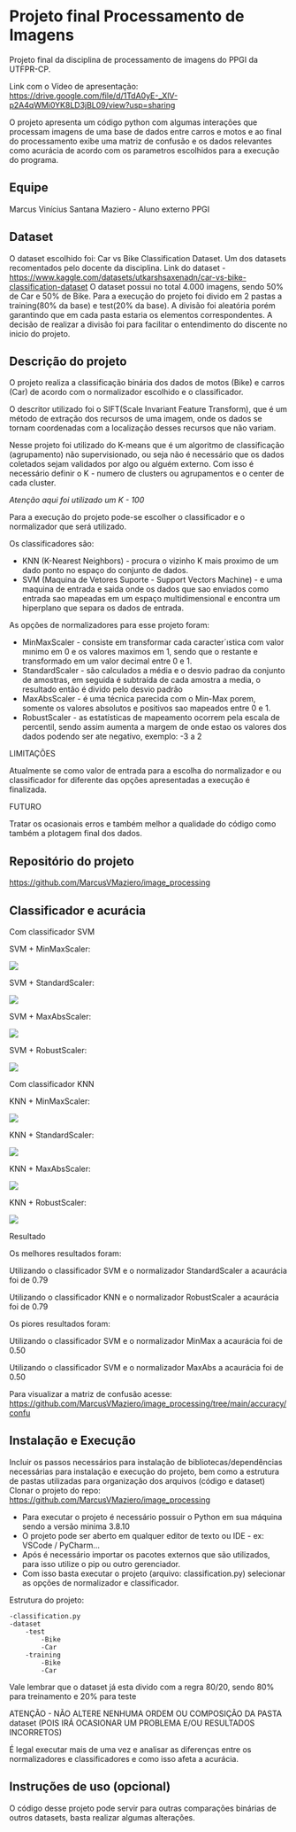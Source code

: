 # Projeto final Processamento de Imagens
Projeto final da disciplina de processamento de imagens do PPGI da UTFPR-CP.

Link com o Vídeo de apresentação: https://drive.google.com/file/d/1TdA0yE-_XlV-p2A4qWMi0YK8LD3jBL09/view?usp=sharing

O projeto apresenta um código python com algumas interações que processam imagens de uma base de dados entre carros e motos e ao final do processamento exibe uma matriz de confusão e os dados relevantes como acurácia de acordo com os parametros escolhidos para a execução do programa.

## Equipe
Marcus Vinícius Santana Maziero - Aluno externo PPGI

## Dataset
O dataset escolhido foi: Car vs Bike Classification Dataset.
Um dos datasets recomentados pelo docente da disciplina.
Link do dataset - https://www.kaggle.com/datasets/utkarshsaxenadn/car-vs-bike-classification-dataset
O dataset possui no total 4.000 imagens, sendo 50% de Car e 50% de Bike.
Para a execução do projeto foi divido em 2 pastas a training(80% da base) e test(20% da base). A divisão foi aleatória porém garantindo que em cada pasta estaria os elementos correspondentes.
A decisão de realizar a divisão foi para facilitar o entendimento do discente no inicio do projeto.
## Descrição do projeto
O projeto realiza a classificação binária dos dados de motos (Bike) e carros (Car) de acordo com o normalizador escolhido e o classificador.

O descritor utilizado foi o SIFT(Scale Invariant Feature Transform), que é um método de extração dos recursos de uma imagem, onde os dados se tornam coordenadas com a localização desses recursos que não variam.

Nesse projeto foi utilizado do K-means que é um algoritmo de classificação (agrupamento) não supervisionado, ou seja não é necessário que os dados coletados sejam validados por algo ou alguém externo. Com isso é necessário definir o K - numero de clusters ou agrupamentos e o center de cada cluster.

*Atenção aqui foi utilizado um K - 100*

Para a execução do projeto pode-se escolher o classificador e o normalizador que será utilizado.

Os classificadores são:

* KNN (K-Nearest Neighbors) - procura o vizinho K mais proximo de um dado ponto no espaço do conjunto de dados.
* SVM (Maquina de Vetores Suporte - Support Vectors Machine) - e uma maquina de entrada e saida onde os dados que sao enviados como entrada sao mapeadas em um espaço multidimensional e encontra um hiperplano que separa os dados de entrada.

As opções de normalizadores para esse projeto foram:
* MinMaxScaler - consiste em transformar cada caracter´ıstica com valor mınimo em 0 e os valores maximos em 1, sendo que o restante e transformado em um valor decimal entre 0 e 1.
* StandardScaler -  são calculados a média e o desvio padrao da conjunto de amostras, em seguida é subtraída de cada amostra a media, o resultado então é divido pelo desvio padrão
* MaxAbsScaler - é uma técnica parecida com o Min-Max porem, somente os valores absolutos e positivos sao mapeados entre 0 e 1.
* RobustScaler - as estatísticas de mapeamento ocorrem pela escala de percentil, sendo assim aumenta a margem de onde estao os valores dos dados podendo ser ate negativo, exemplo: -3 a 2

LIMITAÇÕES

Atualmente se como valor de entrada para a escolha do normalizador e ou classificador for diferente das opções apresentadas a execução é finalizada.

FUTURO

Tratar os ocasionais erros e também melhor a qualidade do código como também a plotagem final dos dados.

## Repositório do projeto
https://github.com/MarcusVMaziero/image_processing
## Classificador e acurácia
Com classificador SVM

SVM + MinMaxScaler:

 <img src="https://github.com/MarcusVMaziero/image_processing/blob/main/accuracy/svm%2Bminmax-ac.png">

SVM + StandardScaler:

 <img src="https://github.com/MarcusVMaziero/image_processing/blob/main/accuracy/svm%2Bstand.png">

SVM + MaxAbsScaler:

 <img src="https://github.com/MarcusVMaziero/image_processing/blob/main/accuracy/svm%2Bmaxabs.png">

SVM + RobustScaler:

 <img src="https://github.com/MarcusVMaziero/image_processing/blob/main/accuracy/svm%2Breso.png">

Com classificador KNN

KNN + MinMaxScaler:

 <img src="https://github.com/MarcusVMaziero/image_processing/blob/main/accuracy/knn%2Bminmax.png">

KNN + StandardScaler:

 <img src="https://github.com/MarcusVMaziero/image_processing/blob/main/accuracy/knn%2Bstand.png">

KNN + MaxAbsScaler:

 <img src="https://github.com/MarcusVMaziero/image_processing/blob/main/accuracy/knn%2Bmaxabs.png">

KNN + RobustScaler:

 <img src="https://github.com/MarcusVMaziero/image_processing/blob/main/accuracy/knn%2Breso.png">

Resultado

Os melhores resultados foram:

Utilizando o classificador SVM e o normalizador StandardScaler a acaurácia foi de 0.79

Utilizando o classificador KNN e o normalizador RobustScaler a acaurácia foi de 0.79

Os piores resultados foram:

Utilizando o classificador SVM e o normalizador MinMax a acaurácia foi de 0.50

Utilizando o classificador SVM e o normalizador MaxAbs a acaurácia foi de 0.50

Para visualizar a matriz de confusão acesse: https://github.com/MarcusVMaziero/image_processing/tree/main/accuracy/confu

## Instalação e Execução
Incluir os passos necessários para instalação de bibliotecas/dependências
necessárias para instalação e execução do projeto, bem como a estrutura de
pastas utilizadas para organização dos arquivos (código e dataset)
Clonar o projeto do repo: https://github.com/MarcusVMaziero/image_processing
* Para executar o projeto é necessário possuir o Python em sua máquina sendo a versão minima 3.8.10
* O projeto pode ser aberto em qualquer editor de texto ou IDE - ex: VSCode / PyCharm...
* Após é necessário importar os pacotes externos que são utilizados, para isso utilize o pip ou outro gerenciador.
* Com isso basta executar o projeto (arquivo: classification.py) selecionar as opções de normalizador e classificador.

Estrutura do projeto:

    -classification.py
    -dataset
        -test
            -Bike
            -Car
        -training
            -Bike
            -Car

Vale lembrar que o dataset já esta divido com a regra 80/20, sendo 80% para treinamento e 20% para teste

ATENÇÃO - NÃO ALTERE NENHUMA ORDEM OU COMPOSIÇÃO DA PASTA dataset (POIS IRÁ OCASIONAR UM PROBLEMA E/OU RESULTADOS INCORRETOS)

É legal executar mais de uma vez e analisar as diferenças entre os normalizadores e classificadores e como isso afeta a acurácia.
## Instruções de uso (opcional)
O código desse projeto pode servir para outras comparações binárias de outros datasets, basta realizar algumas alterações.
